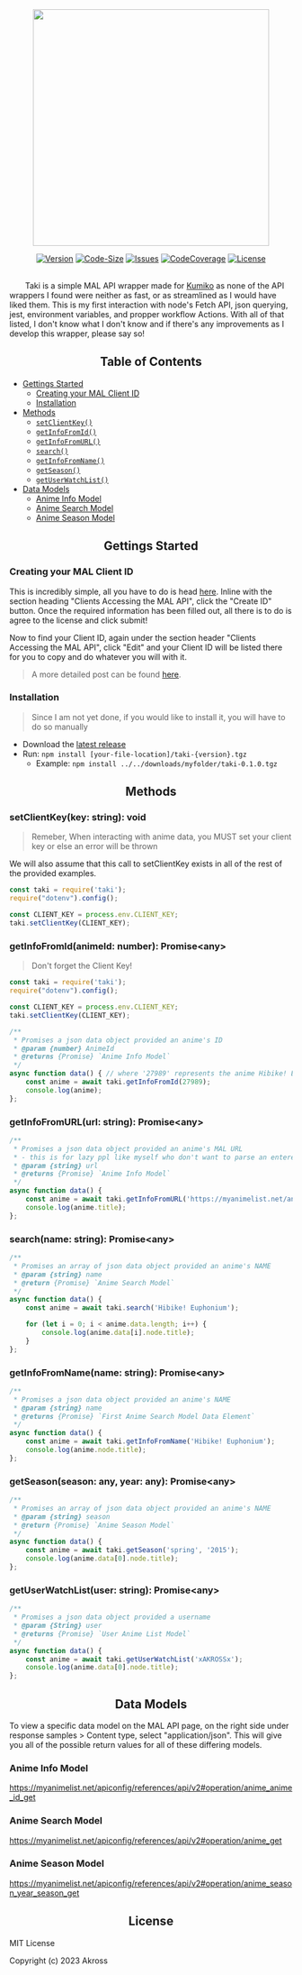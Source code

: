 <div align="center">
<img src="https://i.imgur.com/RJEAPvN.png" width=420>

[![Version][version-shield]][repo-url]
[![Code-Size][code-size-shield]][repo-url]
[![Issues][issues-sheild]][repo-url]
[![CodeCoverage][coverage-sield]][repo-url]
[![License][license-shield]][repo-url]
<br></br>
</div>

&emsp;&emsp;Taki is a simple MAL API wrapper made for [Kumiko](https://github.com/AKR0SS/Kumiko-Discord-Bot) as none of the API wrappers I found were neither as fast, or as streamlined as I would have liked them. This is my first interaction with node's Fetch API, json querying, jest, environment variables, and propper workflow Actions. With all of that listed, I don't know what I don't know and if there's any improvements as I develop this wrapper, please say so!

<div align="center">

## Table of Contents </div>

- [Gettings Started](https://github.com/AKR0SS/Taki-MAL-API-Wrapper#gettings-started-)
  - [Creating your MAL Client ID](https://github.com/AKR0SS/Taki-MAL-API-Wrapper#creating-your-mal-client-id)
  - [Installation](https://github.com/AKR0SS/Taki-MAL-API-Wrapper#installation)
- [Methods](https://github.com/AKR0SS/Taki-MAL-API-Wrapper#methods)
  - [`setClientKey()`](https://github.com/AKR0SS/Taki-MAL-API-Wrapper#setclientkeykey-string-void)
  - [`getInfoFromId()`](https://github.com/AKR0SS/Taki-MAL-API-Wrapper#getinfofromidanimeid-number-promiseany)
  - [`getInfoFromURL()`](https://github.com/AKR0SS/Taki-MAL-API-Wrapper#getinfofromurlurl-string-promiseany)
  - [`search()`](https://github.com/AKR0SS/Taki-MAL-API-Wrapper#searchname-string-promiseany)
  - [`getInfoFromName()`](https://github.com/AKR0SS/Taki-MAL-API-Wrapper#getinfofromnamename-string-promiseany)
  - [`getSeason()`](https://github.com/AKR0SS/Taki-MAL-API-Wrapper#getinfofromnamename-string-promiseany)
  - [`getUserWatchList()`](https://github.com/AKR0SS/Taki-MAL-API-Wrapper#getuserwatchlistfromuser-string-promiseany)
- [Data Models](https://github.com/AKR0SS/Taki-MAL-API-Wrapper#data-models-)
  - [Anime Info Model](https://github.com/AKR0SS/Taki-MAL-API-Wrapper#anime-info-model)
  - [Anime Search Model](https://github.com/AKR0SS/Taki-MAL-API-Wrapper#anime-search-model)
  - [Anime Season Model](https://github.com/AKR0SS/Taki-MAL-API-Wrapper#anime-season-model)
<div align="center">

## Gettings Started </div>

### Creating your MAL Client ID

This is incredibly simple, all you have to do is head [here](https://myanimelist.net/apiconfig). Inline with the section heading "Clients Accessing the MAL API", click the "Create ID" button. Once the required information has been filled out, all there is to do is agree to the license and click submit!

Now to find your Client ID, again under the section header "Clients Accessing the MAL API", click "Edit" and your Client ID will be listed there for you to copy and do whatever you will with it.

 >A more detailed post can be found [here](https://myanimelist.net/forum/?topicid=1973077).

### Installation

> Since I am not yet done, if you would like to install it, you will have to do so manually

- Download the [latest release](https://github.com/AKR0SS/Taki-MAL-API-Wrapper/releases)
- Run: `npm install [your-file-location]/taki-{version}.tgz`
  - Example: `npm install ../../downloads/myfolder/taki-0.1.0.tgz`

<div align="center">

## Methods </div>

### setClientKey(key: string): void

> Remeber, When interacting with anime data, you MUST set your client key or else an error will be thrown

We will also assume that this call to setClientKey exists in all of the rest of the provided examples.

```js
const taki = require('taki');
require("dotenv").config();

const CLIENT_KEY = process.env.CLIENT_KEY;
taki.setClientKey(CLIENT_KEY);
```

### getInfoFromId(animeId: number): Promise&lt;any>

> Don't forget the Client Key!

```js
const taki = require('taki');
require("dotenv").config();

const CLIENT_KEY = process.env.CLIENT_KEY;
taki.setClientKey(CLIENT_KEY);

/**
 * Promises a json data object provided an anime's ID
 * @param {number} AnimeId
 * @returns {Promise} `Anime Info Model`
 */
async function data() { // where '27989' represents the anime Hibike! Euphonium
    const anime = await taki.getInfoFromId(27989);
    console.log(anime);
};
```

### getInfoFromURL(url: string): Promise&lt;any>

```js
/**
 * Promises a json data object provided an anime's MAL URL
 * - this is for lazy ppl like myself who don't want to parse an entered URL in my code
 * @param {string} url 
 * @returns {Promise} `Anime Info Model`
 */
async function data() {
    const anime = await taki.getInfoFromURL('https://myanimelist.net/anime/27989/Hibike_Euphonium');
    console.log(anime.title);
};
```

### search(name: string): Promise&lt;any>

```js
/**
 * Promises an array of json data object provided an anime's NAME
 * @param {string} name
 * @return {Promise} `Anime Search Model`
 */
async function data() {
    const anime = await taki.search('Hibike! Euphonium');

    for (let i = 0; i < anime.data.length; i++) {
        console.log(anime.data[i].node.title);
    }
};
```

### getInfoFromName(name: string): Promise&lt;any>

```js
/**
 * Promises a json data object provided an anime's NAME
 * @param {string} name 
 * @returns {Promise} `First Anime Search Model Data Element`
 */
async function data() {
    const anime = await taki.getInfoFromName('Hibike! Euphonium');
    console.log(anime.node.title);
};
```

### getSeason(season: any, year: any): Promise&lt;any>

```js
/**
 * Promises an array of json data object provided an anime's NAME
 * @param {string} season
 * @return {Promise} `Anime Season Model`
 */
async function data() {
    const anime = await taki.getSeason('spring', '2015');
    console.log(anime.data[0].node.title);
};
```

### getUserWatchList(user: string): Promise&lt;any>

```js
/**
 * Promises a json data object provided a username
 * @param {String} user
 * @returns {Promise} `User Anime List Model`
 */
async function data() {
    const anime = await taki.getUserWatchList('xAKROSSx');
    console.log(anime.data[0].node.title);
};
```

<div align="center">

## Data Models </div>

To view a specific data model on the MAL API page, on the right side under response samples > Content type, select "application/json". This will give you all of the possible return values for all of these differing models.

### Anime Info Model

<https://myanimelist.net/apiconfig/references/api/v2#operation/anime_anime_id_get>

### Anime Search Model

<https://myanimelist.net/apiconfig/references/api/v2#operation/anime_get>

### Anime Season Model

<https://myanimelist.net/apiconfig/references/api/v2#operation/anime_season_year_season_get>

<div align="center">

## License </div>

MIT License

Copyright (c) 2023 Akross

[repo-url]: https://github.com/akr0ss/Taki-MAL-API-Wrapper
[version-shield]: https://img.shields.io/github/v/release/akr0ss/Taki-MAL-API-Wrapper?include_prereleases
[code-size-shield]: https://img.shields.io/github/languages/code-size/akr0ss/Taki-MAL-API-Wrapper
[issues-sheild]: https://img.shields.io/github/issues/akr0ss/Taki-MAL-API-Wrapper
[coverage-sield]: https://img.shields.io/badge/Code%20Coverage-100%25-c03b13
[license-shield]: https://img.shields.io/github/license/akr0ss/Taki-MAL-API-Wrapper
